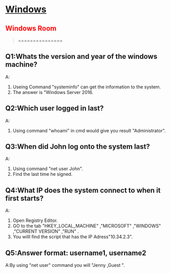 # [Windows](https://tryhackme.com/room/investigatingwindows)
## <span style="color: red;"> Windows Room </span>
>===============

## Q1:Whats the version and year of the windows machine?
A:
1. Useing Command "systeminfo" can get the information to the system.
2. The answer is "Windows Server 2016.

## Q2:Which user logged in last?
A:
1. Using command "whoami" in cmd would give you result "Administrator".

## Q3:When did John log onto the system last?
A:
1. Using command "net user John".
2. Find the last time he signed.

## Q4:What IP does the system connect to when it first starts?
A:
1. Open Registry Editor.
2. GO to the tab "HKEY_LOCAL_MACHINE" ,"MICROSOFT" ,"WINDOWS" ,"CURRENT VERSION" ,"RUN" .
3. You willl find the script that has the IP Adress"10.34.2.3".

## Q5:Answer format: username1, username2
A:By using "net user" command you will "Jenny ,Guest ".







